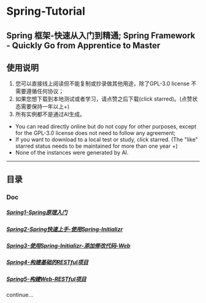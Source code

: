 # Spring-Tutorial

## Spring 框架-快速从入门到精通; Spring Framework - Quickly Go from Apprentice to Master

## 使用说明

1. 您可以直接线上阅读但不能复制或抄录做其他用途，除了GPL-3.0 license 不需要遵循任何协议；
2. 如果您想下载到本地测试或者学习，请点赞之后下载(click starred)。(点赞状态需要保持一年以上+)
3. 所有实例都不是通过AI生成。

* You can read directly online but do not copy for other purposes, except for the GPL-3.0 license does not need to follow any agreement;
* If you want to download to a local test or study, click starred. (The "like" starred status needs to be maintained for more than one year +)
* None of the instances were generated by AI.

---

## 目录

### Doc

##### [Spring1-Spring原理入门](handsonDoc/Spring001-Spring原理入门.md)

##### [Spring2-Spring快速上手-使用Spring-Initializr](handsonDoc/Spring002-快速上手-使用Spring%20Initializr.md)

##### [Spring3-使用Spring-Initializr-添加修改代码-Web](handsonDoc/Spring003-使用Spring-Initializr-添加修改代码-Web.md)

##### [Spring4-构建基础的RESTful项目](handsonDoc/Spring004-构建基础的RESTful项目.md)

##### [Spring5-构建Web-RESTful项目](handsonDoc/Spring005-构建Web-RESTful项目.md)

continue...
